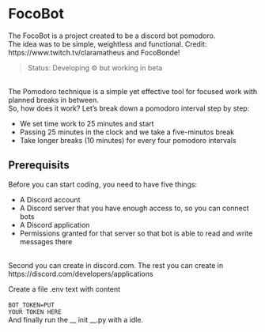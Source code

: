 <h1>FocoBot</h1>
<p>
The FocoBot is a project created to be a discord bot pomodoro.<br>
The idea was to be simple, weightless and functional.
Credit: https://www.twitch.tv/claramatheus and FocoBonde!
 </p>

> Status: Developing ⚙️ but working in beta<br>
<br>
The Pomodoro technique is a simple yet effective tool for focused work with planned breaks in between.<br>
So, how does it work? Let’s break down a pomodoro interval step by step:
<br>

+ We set time work to 25 minutes and start
+ Passing 25 minutes in the clock and we take a five-minutos break
+ Take longer breaks (10 minutes) for every four pomodoro intervals

<h2>Prerequisits</h2>


 Before you can start coding, you need to have five things:
+ A Discord account
+ A Discord server that you have enough access to, so you can connect bots
+ A Discord application
+ Permissions granted for that server so that bot is able to read and write messages there
<br>
Second you can create in discord.com. The rest you can create in https://discord.com/developers/applications
<br>

Create a file .env text with content
<br><br>
<code>BOT_TOKEN=PUT YOUR TOKEN HERE </code>
<br>
 And finally run the __ init __.py with a idle.
